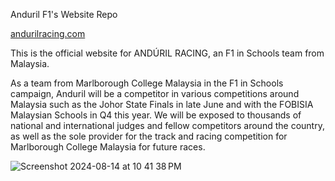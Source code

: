 Anduril F1's Website Repo

[andurilracing.com](https://andurilracing.com)

This is the official website for ANDÚRIL RACING, an F1 in Schools team from Malaysia.

As a team from Marlborough College Malaysia in the F1 in Schools campaign, Anduril will be a competitor in various competitions around Malaysia such as the Johor State Finals in late June and with the FOBISIA Malaysian Schools in Q4 this year. We will be exposed to thousands of national and international judges and fellow competitors around the country, as well as the sole provider for the track and racing competition for Marlborough College Malaysia for future races.

![Screenshot 2024-08-14 at 10 41 38 PM](https://github.com/user-attachments/assets/8a7f12f1-ed80-4a94-9248-92eb4d7626d2)
